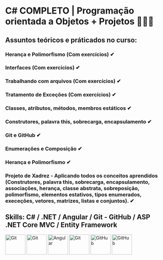 # C# COMPLETO | Programação orientada a Objetos + Projetos 👨🏻‍💻


## Assuntos teóricos e práticados no curso:

### Herança e Polimorfismo (Com exercícios) ✔
### Interfaces (Com exercícios) ✔
### Trabalhando com arquivos (Com exercícios) ✔
### Tratamento de Exceções (Com exercícios) ✔
### Classes, atributos, métodos, membros estáticos ✔
### Construtores, palavra this, sobrecarga, encapsulamento ✔
### Git e GitHub ✔
### Enumerações e Composição ✔
### Herança e Polimorfismo ✔
### Projeto de **Xadrez** - Aplicando todos os conceitos aprendidos (Construtores, palavra this, sobrecarga, encapsulamento, associações, herança, classe abstrata, sobreposição, polimorfismo, elementos estativos, tipos enumerados, execeções, vetores, matrizes, listas e conjuntos). ✔

## Skills: C# / .NET / Angular / Git - GitHub / ASP .NET Core MVC / Entity Framework
<div>
<img align="center" alt="Git" height="64" width="64" src="https://dannymcgee.gallerycdn.vsassets.io/extensions/dannymcgee/csharp-grammar-extended/1.1.1/1576121453694/Microsoft.VisualStudio.Services.Icons.Default">
<img align="center" alt="Git" height="64" width="64" src="https://doggy8088.gallerycdn.vsassets.io/extensions/doggy8088/netcore-extension-pack/1.10.0/1700712768336/Microsoft.VisualStudio.Services.Icons.Default">
<img align="center" alt="Angular" height="64" width="64" src="https://upload.wikimedia.org/wikipedia/commons/thumb/c/cf/Angular_full_color_logo.svg/250px-Angular_full_color_logo.svg.png">
<img align="center" alt="Git" height="64" width="64" src="https://avatars.githubusercontent.com/u/18133?s=200&v=4">
<img align="center" alt="GitHub" height="64" width="64" src="https://icones.pro/wp-content/uploads/2021/06/symbole-github-violet.png">
<img align="center" alt="GitHub" height="64" width="64" src="https://encrypted-tbn0.gstatic.com/images?q=tbn:ANd9GcTKR73B1UhoxSO1mWm_Fjuk4OqxRY6Qv0tBsfwVvDvmfu2Zf5uGgcdj-RAKxtxSZfKbCHA&usqp=CAU">
</div>

